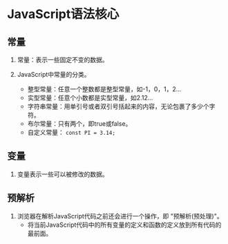# JavaScript语法核心

## 常量

1. 常量：表示一些固定不变的数据。

2. JavaScript中常量的分类。
    - 整型常量：任意一个整数都是整型常量，如-1，0，1，2...
    - 实型常量：任意个小数都是实型常量，如2.12...
    - 字符串常量：用单引号或者双引号括起来的内容，无论包裹了多少个字符。
    - 布尔常量：只有两个，即true或false。
    - 自定义常量： `const PI = 3.14;`
    
## 变量

1. 变量表示一些可以被修改的数据。

## 预解析

1. 浏览器在解析JavaScript代码之前还会进行一个操作，即 "预解析(预处理)"。
    - 将当前JavaScript代码中的所有变量的定义和函数的定义放到所有代码的最前面。